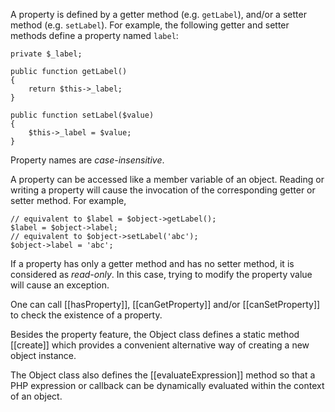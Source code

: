 A property is defined by a getter method (e.g. `getLabel`), and/or a setter method (e.g. `setLabel`). For example,
the following getter and setter methods define a property named `label`:

~~~
private $_label;

public function getLabel()
{
    return $this->_label;
}

public function setLabel($value)
{
    $this->_label = $value;
}
~~~

Property names are *case-insensitive*.

A property can be accessed like a member variable of an object. Reading or writing a property will cause the invocation
of the corresponding getter or setter method. For example,

~~~
// equivalent to $label = $object->getLabel();
$label = $object->label;
// equivalent to $object->setLabel('abc');
$object->label = 'abc';
~~~

If a property has only a getter method and has no setter method, it is considered as *read-only*. In this case, trying
to modify the property value will cause an exception.

One can call [[hasProperty]], [[canGetProperty]] and/or [[canSetProperty]] to check the existence of a property.

Besides the property feature, the Object class defines a static method [[create]] which provides a convenient
alternative way of creating a new object instance.

The Object class also defines the [[evaluateExpression]] method so that a PHP expression or callback can be dynamically
evaluated within the context of an object.